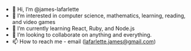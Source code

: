 - 👋 Hi, I’m @james-lafarlette
- 👀 I’m interested in computer science, mathematics, learning, reading, and video games
- 🌱 I’m currently learning React, Ruby, and Node.js
- 💞️ I’m looking to collaborate on anything and everything.
- 📫 How to reach me - email (lafarlette.james@gmail.com)

<!---
james-lafarlette/james-lafarlette is a ✨ special ✨ repository because its `README.md` (this file) appears on your GitHub profile.
You can click the Preview link to take a look at your changes.
--->

